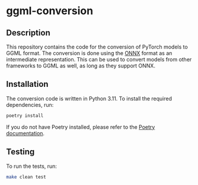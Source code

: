 # ggml-conversion

## Description

This repository contains the code for the conversion of PyTorch models to GGML format. The conversion is done using the
[ONNX](https://onnx.ai/) format as an intermediate representation. This can be used to convert models from other
frameworks to GGML as well, as long as they support ONNX.

## Installation

The conversion code is written in Python 3.11. To install the required dependencies, run:

```bash
poetry install
```

If you do not have Poetry installed, please refer to the [Poetry documentation](https://python-poetry.org/docs/).

## Testing

To run the tests, run:

```bash
make clean test
```
